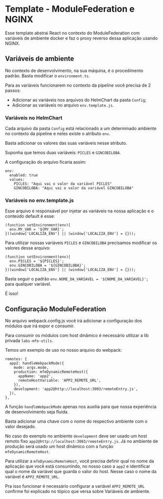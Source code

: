 # Template - ModuleFederation e NGINX

Esse template abstrai React no contexto do ModuleFederation com variáveis de ambiente docker e faz o
proxy reverso dessa aplicação usando NGINX.

## Variáveis de ambiente

No contexto de desenvolvimento, na sua máquina, é o procedimento padrão. Basta modificar o `environment.ts`.

Para as variáveis funcionarem no contexto da pipeline você precisa de 2 passos:

- Adicionar as variáveis nos arquivos do HelmChart da pasta `Config`;
- Adicionar as variáveis no arquivo `env.template.js`.

### Variáveis no HelmChart

Cada arquivo da pasta `Config` está relacionado a um determinado ambiente no contexto da pipeline e neles existe o atributo `env`.

Basta adicionar os valores das suas variáveis nesse atributo.

Suponha que temos duas variáveis: `PICLES` e `GINCOBILOBA`.

A configuração do arquivo ficaria assim:

```
env:
  enabled: true
  values:
    PICLES: "Aqui vai o valor da variável PICLES"
    GINCOBILOBA: "Aqui vai o valor da variável GINCOBILOBA"
```

### Variáveis no env.template.js

Esse arquivo é responsável por injetar as variáveis na nossa aplicação e o conteúdo default é esse:

```
(function setEnvironment(env){
  env.MY_VAR = '${MY_VAR}';
})(window['LOCALIZA_ENV'] || (window['LOCALIZA_ENV'] = {}));
```

Para utilizar nossas variáveis `PICLES` e `GINCOBILOBA` precisamos modificar os valores desse arquivo:

```
(function setEnvironment(env){
  env.PICLES = '${PICLES}';
  env.GINCOBILOBA = '${GINCOBILOBA}';
})(window['LOCALIZA_ENV'] || (window['LOCALIZA_ENV'] = {}));
```

Basta seguir o padrão `env.NOME_DA_VARIAVEL = '${NOME_DA_VARIAVEL}';` para qualquer variável.

É isso!

## Configuração ModuleFederation

No arquivo webpack.config.js você irá adicionar a configuração dos módulos que irá expor e consumir.

Para consumir os módulos com host dinâmico é necessário utilizar a lib privada `labs-mfe-utils`.

Temos um exemplo de uso no nosso arquivo do webpack:

```
remotes: {
  app2: handleWebpackMode({
    mode: args.mode,
    production: mfeDynamicRemoteHost({
      appName: 'app2',
      remoteHostVariable: 'APP2_REMOTE_URL',
    }),
    development: 'app2@http://localhost:3003/remoteEntry.js',
  }),
},
```

A função `handleWebpackMode` apenas nos auxilia para que nossa experiência de desenvolvimento seja fluida.

Basta adicionar uma chave com o nome do respectivo ambiente com o valor desejado.

No caso do exemplo no ambiente `development` deve ser usado um host remoto fixo
`app2@http://localhost:3003/remoteEntry.js`. Já no ambiente de produção será usado um host dinâmico com a função
`mfeDynamicRemoteHost`.

Para utilizar a `mfeDynamicRemoteHost`, você precisa definir qual no nome da aplicação que você está consumindo, no
nosso caso a `app2` e identificar qual o nome da variável que guarda o valor do host. Nesse caso o nome da variável
é `APP2_REMOTE_URL`.

Pra isso funcionar é necessário configurar a variável `APP2_REMOTE_URL` confirme foi explicado no tópico que versa
sobre Variáveis de ambiente.
